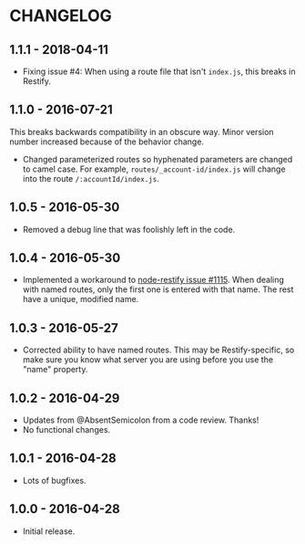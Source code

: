 CHANGELOG
=========


1.1.1 - 2018-04-11
------------------

* Fixing issue #4: When using a route file that isn't `index.js`, this breaks in Restify.


1.1.0 - 2016-07-21
------------------

This breaks backwards compatibility in an obscure way.  Minor version number increased because of the behavior change.

* Changed parameterized routes so hyphenated parameters are changed to camel case.  For example, `routes/_account-id/index.js` will change into the route `/:accountId/index.js`.


1.0.5 - 2016-05-30
------------------

* Removed a debug line that was foolishly left in the code.


1.0.4 - 2016-05-30
------------------

* Implemented a workaround to [node-restify issue #1115](https://github.com/restify/node-restify/issues/1115).  When dealing with named routes, only the first one is entered with that name.  The rest have a unique, modified name.


1.0.3 - 2016-05-27
------------------

* Corrected ability to have named routes.  This may be Restify-specific, so make sure you know what server you are using before you use the "name" property.


1.0.2 - 2016-04-29
------------------

* Updates from @AbsentSemicolon from a code review.  Thanks!
* No functional changes.


1.0.1 - 2016-04-28
------------------

* Lots of bugfixes.


1.0.0 - 2016-04-28
------------------

* Initial release.
